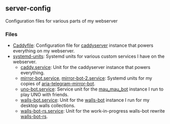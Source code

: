 ## server-config

Configuration files for various parts of my webserver

### Files

- [Caddyfile](Caddyfile): Configuration file for [caddyserver](https://caddyserver.com) instance that powers everything on my webserver.
- [systemd-units](systemd_units): Systemd units for various custom services I have on the webserver.
  - [caddy.service](systemd_units/caddy.service): Unit for the caddyserver instance that powers everything.
  - [mirror-bot.service](systemd_units/mirror-bot.service), [mirror-bot-2.service](systemd_units/mirror-bot-2.service): Systemd units for my copies of [aria-telegram-mirror-bot](https://github.com/out386/aria-telegram-mirror-bot).
  - [uno-bot.service](systemd_units/uno-bot.service): Service unit for the [mau_mau_bot](https://github.com/msfjarvis/mau_mau_bot) instance I run to play UNO with friends.
  - [walls-bot.service](systemd_units/walls-bot.service): Unit for the [walls-bot](https://github.com/msfjarvis/walls-bot) instance I run for my desktop walls collections.
  - [walls-bot-rs.service](systemd_units/walls-bot-rs.service): Unit for the work-in-progress walls-bot rewrite [walls-bot-rs](https://github.com/msfjarvis/walls-bot-rs).
